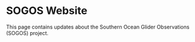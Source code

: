 # SOGOS Website

This page contains updates about the Southern Ocean Glider Observations (SOGOS) project.
